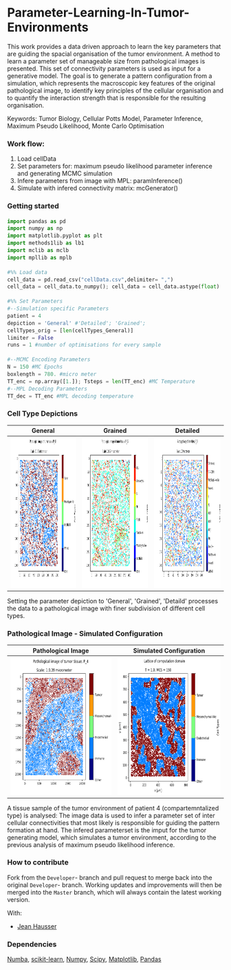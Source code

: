 # Parameter-Learning-In-Tumor-Environments
This work provides a data driven approach to learn the key parameters that are guiding the spacial organisation of the tumor environment. A method to learn a parameter set of manageable size from pathological images is presented. This set of connectivity parameters is used as input for a generative model. The goal is to generate a pattern configuration from a simulation, which represents the macroscopic key features of the original pathological image, to identify key principles of the cellular organisation and to quantify the interaction strength that is responsible for the resulting organisation.

Keywords: Tumor Biology, Cellular Potts Model, Parameter Inference, Maximum Pseudo Likelihood, Monte Carlo Optimisation

### Work flow: 
1.  Load cellData 
2.  Set parameters for: maximum pseudo likelihood parameter inference and generating MCMC simulation
3.  Infere parameters from image with MPL: paramInference()
4.  Simulate with infered connectivity matrix: mcGenerator()


### Getting started

```python
import pandas as pd
import numpy as np
import matplotlib.pyplot as plt
import methods1lib as lb1
import mclib as mclb
import mpllib as mplb

#%% Load data
cell_data = pd.read_csv("cellData.csv",delimiter= ",")
cell_data = cell_data.to_numpy(); cell_data = cell_data.astype(float) 

#%% Set Parameters
#--Simulation specific Parameters
patient = 4
depiction = 'General' #'Detailed'; 'Grained'; 
cellTypes_orig = [len(cellTypes_General)]
limiter = False
runs = 1 #number of optimisations for every sample

#--MCMC Encoding Parameters
N = 150 #MC Epochs
boxlength = 780. #micro meter
TT_enc = np.array([1.]); Tsteps = len(TT_enc) #MC Temperature
#--MPL Decoding Parameters
TT_dec = TT_enc #MPL decoding temperature
```

### Cell Type Depictions
 
  General | Grained | Detailed  
:-------------------------:|:-------------------------:|:-------------------------:
 <img src="https://github.com/david-alber/Parameter-Learning-In-Tumor-Environments/blob/master/Images/p12ComGeneral.png" width="400" height="350" />  |  <img src="https://github.com/david-alber/Parameter-Learning-In-Tumor-Environments/blob/master/Images/p12ComGrained.png" width="400" height="350" /> |  <img src="https://github.com/david-alber/Parameter-Learning-In-Tumor-Environments/blob/master/Images/p12ComDetailed.png" width="400" height="350" />  
 
Setting the parameter depiction to 'General', 'Grained', 'Detaild' processes the data to a pathological image with finer subdivision of different cell types.

### Pathological Image - Simulated Configuration
 
  Pathological Image |   Simulated Configuration
:-------------------------:|:-------------------------:
 <img src="https://github.com/david-alber/Parameter-Learning-In-Tumor-Environments/blob/master/Images/pathoP4General.png" width="400" height="320" />  |  <img src="https://github.com/david-alber/Parameter-Learning-In-Tumor-Environments/blob/master/Images/configP4General.png" width="400" height="320" />
 
A tissue sample of the tumor environment of patient 4 (compartemntalized type) is analysed: The image data is used to infer a parameter set of inter cellular connectivities that most likely is responsible for guiding the pattern formation at hand. The infered parameterset is the imput for the tumor generating model, which simulates a tumor environment, according to the previous analysis of maximum pseudo likelihood inference.


### How to contribute
Fork from the `Developer`- branch and pull request to merge back into the original `Developer`- branch. 
Working updates and improvements will then be merged into the `Master` branch, which will always contain the latest working version.

With: 
* [Jean Hausser](https://www.scilifelab.se/researchers/jean-hausser/)

### Dependencies
 [Numba](https://numba.pydata.org/), 
 [scikit-learn](https://scikit-learn.org/stable/), 
 [Numpy](https://numpy.org/), 
 [Scipy](https://www.scipy.org/), 
 [Matplotlib](https://matplotlib.org/), 
 [Pandas](https://pandas.pydata.org/)
 
 
